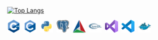 [![Top Langs](https://github-readme-stats.vercel.app/api/top-langs/?username=Zawarudo1001&layout=compact&theme=vision-light)](https://github.com/anuraghazra/github-readme-stats)

<div>
  <img src="https://github.com/devicons/devicon/blob/master/icons/cplusplus/cplusplus-original.svg"  width="30" height="30"/>&nbsp;
  <img src="https://github.com/devicons/devicon/blob/master/icons/c/c-original.svg"  width="30" height="30"/>&nbsp;
  <img src="https://github.com/devicons/devicon/blob/master/icons/python/python-original.svg" width="30" height="30"/>&nbsp;
  <img src="https://github.com/devicons/devicon/blob/master/icons/postgresql/postgresql-original.svg"  width="30" height="30"/>&nbsp;
  <img src="https://github.com/devicons/devicon/blob/master/icons/cmake/cmake-original.svg"  width="30" height="30"/>&nbsp;
  <img src="https://github.com/devicons/devicon/blob/master/icons/opengl/opengl-original.svg"  width="30" height="30"/>&nbsp;
  <img src="https://github.com/devicons/devicon/blob/master/icons/visualstudio/visualstudio-original.svg"  width="30" height="30"/>&nbsp;
  <img src="https://github.com/devicons/devicon/blob/master/icons/vscode/vscode-original.svg"  width="30" height="30"/>&nbsp;
  <img src="https://github.com/devicons/devicon/blob/master/icons/docker/docker-original.svg" width="30" height="30"/>&nbsp;

</div>

<!--
**Zawarudo1001/Zawarudo1001** is a ✨ _special_ ✨ repository because its `README.md` (this file) appears on your GitHub profile.

Here are some ideas to get you started:

- 🔭 I’m currently working on ...
- 🌱 I’m currently learning ...
- 👯 I’m looking to collaborate on ...
- 🤔 I’m looking for help with ...
- 💬 Ask me about ...
- 📫 How to reach me: ...
- 😄 Pronouns: ...
- ⚡ Fun fact: ...
-->

